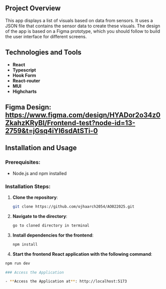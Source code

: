 ## Project Overview
This app displays a list of visuals based on data from sensors. It uses a JSON file that contains the sensor data to create these visuals. The design of the app is based on a Figma prototype, which you should follow to build the user interface for different screens.

## Technologies and Tools
- **React**
- **Typescript**
- **Hook Form**
- **React-router**
- **MUI**
- **Highcharts**

## Figma Design: https://www.figma.com/design/HYADor2o34z0ZkahzKRyBI/Frontend-test?node-id=13-2759&t=jGsq4iYl6sdAtSTi-0

## Installation and Usage

### Prerequisites:
- Node.js and npm installed

### Installation Steps:
1. **Clone the repository**:
   ```bash
   git clone https://github.com/ojhaarch2054/AO022025.git
   ```
2. **Navigate to the directory**:
   ```bash
   go to cloned directory in terminal
   ```
3. **Install dependencies for the frontend**:
   ```bash
   npm install
   ```
4. **Start the frontend React application with the following command**:
```bash
npm run dev

### Access the Application

- **Access the Application at**: http://localhost:5173
